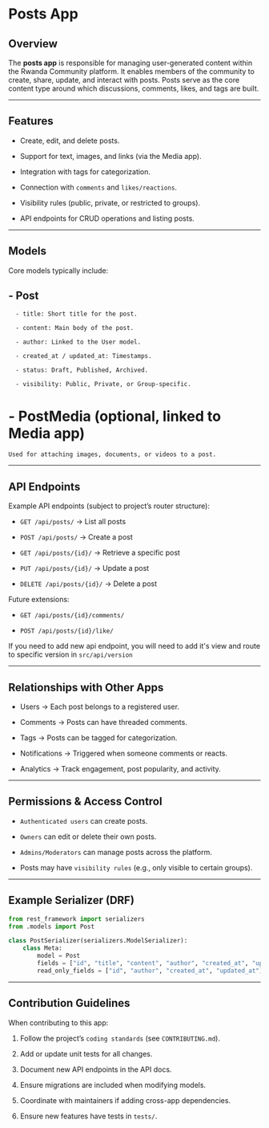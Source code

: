 # Posts App

## Overview

The **posts app** is responsible for managing user-generated content within the Rwanda Community platform.
It enables members of the community to create, share, update, and interact with posts. Posts serve as the core content type around which discussions, comments, likes, and tags are built.

---

## Features

- Create, edit, and delete posts.

- Support for text, images, and links (via the Media app).

- Integration with tags for categorization.

- Connection with `comments` and `likes/reactions`.

- Visibility rules (public, private, or restricted to groups).

- API endpoints for CRUD operations and listing posts.

---

## Models

Core models typically include:

## - Post

      - title: Short title for the post.

      - content: Main body of the post.

      - author: Linked to the User model.

      - created_at / updated_at: Timestamps.

      - status: Draft, Published, Archived.

      - visibility: Public, Private, or Group-specific.

# - PostMedia (optional, linked to Media app)
    Used for attaching images, documents, or videos to a post.

---

## API Endpoints

Example API endpoints (subject to project’s router structure):

- `GET /api/posts/` → List all posts

- `POST /api/posts/` → Create a post

- `GET /api/posts/{id}/` → Retrieve a specific post

- `PUT /api/posts/{id}/` → Update a post

- `DELETE /api/posts/{id}/` → Delete a post

Future extensions:

- `GET /api/posts/{id}/comments/`

- `POST /api/posts/{id}/like/`

If you need to add new api endpoint, you will need to add it's view and route to specific version in `src/api/version`

---

## Relationships with Other Apps

- Users → Each post belongs to a registered user.

- Comments → Posts can have threaded comments.

- Tags → Posts can be tagged for categorization.

- Notifications → Triggered when someone comments or reacts.

- Analytics → Track engagement, post popularity, and activity.

---


## Permissions & Access Control

- `Authenticated users` can create posts.

- `Owners` can edit or delete their own posts.

- `Admins/Moderators` can manage posts across the platform.

- Posts may have `visibility rules` (e.g., only visible to certain groups).

---

## Example Serializer (DRF)

```python
from rest_framework import serializers
from .models import Post

class PostSerializer(serializers.ModelSerializer):
    class Meta:
        model = Post
        fields = ["id", "title", "content", "author", "created_at", "updated_at", "status", "visibility"]
        read_only_fields = ["id", "author", "created_at", "updated_at"]

```

---

## Contribution Guidelines

When contributing to this app:

1. Follow the project’s `coding standards` (see `CONTRIBUTING.md`).

2. Add or update unit tests for all changes.

3. Document new API endpoints in the API docs.

4. Ensure migrations are included when modifying models.

5. Coordinate with maintainers if adding cross-app dependencies.

6. Ensure new features have tests in `tests/`.